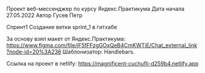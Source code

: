 Проект веб-мессенджер по курсу Яндекс.Практикума
Дата начала 27.05.2022
Автор Гусев Петр

Спринт1
Создание ветки sprint_1 в гитхабе

За основу взял макет от Яндекс.Практикума: https://www.figma.com/file/jF5fFFzgGOxQeB4CmKWTiE/Chat_external_link?node-id=20%3A236
Шаблонизатор: Handlebars.

Ссылка на проект в netlify:
https://magnificent-cuchufli-d259b4.netlify.app
